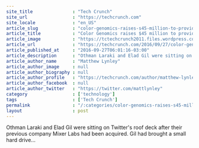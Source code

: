 ```yaml
---
site_title               : "Tech Crunch"
site_url                 : "https://techcrunch.com"
site_locale              : "en_US"
article_slug             : "color-genomics-raises-s45-million-to-provide-cheaper-genetic-tests-that-detect-cancer-risk"
article_title            : "Color Genomics raises $45 million to provide cheaper genetic tests that detect cancer risk"
article_image            : "https://tctechcrunch2011.files.wordpress.com/2016/09/color-lab-2.jpg?w=764&h=400&crop=1"
article_url              : "https://techcrunch.com/2016/09/27/color-genomics-raises-45-million-to-provide-cheaper-genetic-tests-that-detect-cancer-risk/"
article_published_at     : "2016-09-27T06:01:16-03:00"
article_description      : "Othman Laraki and Elad Gil were sitting on Twitter's roof deck after their previous company Mixer Labs had been acquired. Gil had brought a small hard drive..."
article_author_name      : "Matthew Lynley"
article_author_image     : null
article_author_biography : null
article_author_profile   : "https://techcrunch.com/author/matthew-lynley/"
article_author_facebook  : null
article_author_twitter   : "https://twitter.com/mattlynley"
category                 : ['technology']
tags                     : ['Tech Crunch']
permalink                : "/:categories/color-genomics-raises-s45-million-to-provide-cheaper-genetic-tests-that-detect-cancer-risk/"
layout                   : post
---
```


Othman Laraki and Elad Gil were sitting on Twitter's roof deck after their previous company Mixer Labs had been acquired. Gil had brought a small hard drive...
